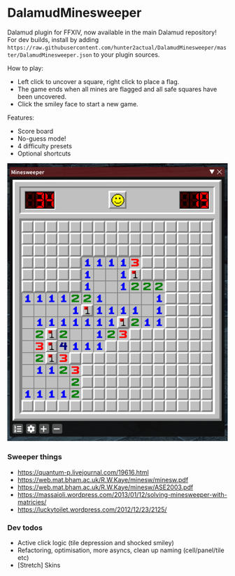# DalamudMinesweeper

Dalamud plugin for FFXIV, now available in the main Dalamud repository!
For dev builds, install by adding `https://raw.githubusercontent.com/hunter2actual/DalamudMinesweeper/master/DalamudMinesweeper.json` to your plugin sources.

How to play:
- Left click to uncover a square, right click to place a flag.
- The game ends when all mines are flagged and all safe squares have been uncovered.
- Click the smiley face to start a new game.

Features:
- Score board
- No-guess mode!
- 4 difficulty presets
- Optional shortcuts

![Minesweeper plugin screenshot](/images/screenshot.png?raw=true "Minesweeper plugin screenshot")

### Sweeper things
- https://quantum-p.livejournal.com/19616.html
- https://web.mat.bham.ac.uk/R.W.Kaye/minesw/minesw.pdf
- https://web.mat.bham.ac.uk/R.W.Kaye/minesw/ASE2003.pdf
- https://massaioli.wordpress.com/2013/01/12/solving-minesweeper-with-matricies/
- https://luckytoilet.wordpress.com/2012/12/23/2125/

### Dev todos
- Active click logic (tile depression and shocked smiley)
- Refactoring, optimisation, more asyncs, clean up naming (cell/panel/tile etc)
- [Stretch] Skins